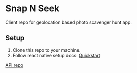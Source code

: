 # Snap N Seek
Client repo for geolocation based photo scavenger hunt app.

## Setup
1. Clone this repo to your machine.
2. Follow react native setup docs: [Quickstart](https://facebook.github.io/react-native/docs/getting-started.html)

[API repo](https://github.com/p-mayor/snapnseek-api-opensource)
